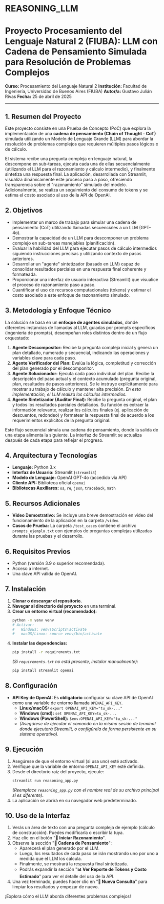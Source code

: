 # REASONING_LLM

# Proyecto Procesamiento del Lenguaje Natural 2 (FIUBA): LLM con Cadena de Pensamiento Simulada para Resolución de Problemas Complejos

**Curso:** Procesamiento del Lenguaje Natural 2
**Institución:** Facultad de Ingeniería, Universidad de Buenos Aires (FIUBA)
**Autor/a:** Gustavo Julián Rivas
**Fecha:** 25 de abril de 2025

---

## 1. Resumen del Proyecto

Este proyecto consiste en una Prueba de Concepto (PoC) que explora la implementación de una **cadena de pensamiento (Chain of Thought - CoT)** simulada utilizando un Modelo de Lenguaje Grande (LLM) para abordar la resolución de problemas complejos que requieren múltiples pasos lógicos o de cálculo.

El sistema recibe una pregunta compleja en lenguaje natural, la descompone en sub-tareas, ejecuta cada una de ellas secuencialmente (utilizando el LLM para el razonamiento y cálculo intermedio), y finalmente sintetiza una respuesta final. La aplicación, desarrollada con Streamlit, visualiza dinámicamente este proceso paso a paso, ofreciendo transparencia sobre el "razonamiento" simulado del modelo. Adicionalmente, se realiza un seguimiento del consumo de tokens y se estima el costo asociado al uso de la API de OpenAI.

## 2. Objetivos

*   Implementar un marco de trabajo para simular una cadena de pensamiento (CoT) utilizando llamadas secuenciales a un LLM (GPT-4o).
*   Demostrar la capacidad de un LLM para descomponer un problema complejo en sub-tareas manejables (planificación).
*   Evaluar la habilidad del LLM para ejecutar pasos de cálculo intermedios siguiendo instrucciones precisas y utilizando contexto de pasos anteriores.
*   Desarrollar un "agente" sintetizador (basado en LLM) capaz de consolidar resultados parciales en una respuesta final coherente y formateada.
*   Proporcionar una interfaz de usuario interactiva (Streamlit) que visualice el proceso de razonamiento paso a paso.
*   Cuantificar el uso de recursos computacionales (tokens) y estimar el costo asociado a este enfoque de razonamiento simulado.

## 3. Metodología y Enfoque Técnico

La solución se basa en un **enfoque de agentes simulados**, donde diferentes instancias de llamadas al LLM, guiadas por prompts específicos (ingeniería de prompts), desempeñan roles distintos dentro de un flujo orquestado:

1.  **Agente Descompositor:** Recibe la pregunta compleja inicial y genera un plan detallado, numerado y secuencial, indicando las operaciones y variables clave para cada paso.
2.  **Agente Verificador del Plan:** Evalúa la lógica, completitud y corrección del plan generado por el descomponitor.
3.  **Agente Solucionador:** Ejecuta cada paso individual del plan. Recibe la descripción del paso actual y el contexto acumulado (pregunta original, plan, resultados de pasos anteriores). Se le instruye explícitamente para mostrar su trabajo de cálculo y mantener alta precisión. *En esta implementación, el LLM realiza los cálculos intermedios.*
4.  **Agente Sintetizador (Auditor Final):** Recibe la pregunta original, el plan y todos los resultados parciales detallados. Su función es extraer la información relevante, realizar los cálculos finales (ej. aplicación de descuentos, redondeo) y formatear la respuesta final de acuerdo a los requerimientos explícitos de la pregunta original.

Este flujo secuencial simula una cadena de pensamiento, donde la salida de una etapa alimenta la siguiente. La interfaz de Streamlit se actualiza después de cada etapa para reflejar el progreso.

## 4. Arquitectura y Tecnologías

*   **Lenguaje:** Python 3.x
*   **Interfaz de Usuario:** Streamlit (`streamlit`)
*   **Modelo de Lenguaje:** OpenAI GPT-4o (accedido vía API)
*   **Cliente API:** Biblioteca oficial `openai`
*   **Bibliotecas Auxiliares:** `os`, `re`, `json`, `traceback`, `math`

## 5. Recursos Adicionales

*   **Video Demostrativo:** Se incluye una breve demostración en video del funcionamiento de la aplicación en la carpeta `/video`.
*   **Casos de Prueba:** La carpeta `/test_cases` contiene el archivo `prompts_ejemplo.txt` con ejemplos de preguntas complejas utilizadas durante las pruebas y el desarrollo.

## 6. Requisitos Previos

*   Python (versión 3.9 o superior recomendada).
*   Acceso a internet.
*   Una clave API válida de OpenAI.

## 7. Instalación

1.  **Clonar o descargar el repositorio.**
2.  **Navegar al directorio del proyecto** en una terminal.
3.  **Crear un entorno virtual (recomendado):**
    ```bash
    python -m venv venv
    # Activar:
    #   Windows: venv\Scripts\activate
    #   macOS/Linux: source venv/bin/activate
    ```
4.  **Instalar las dependencias:**
    ```bash
    pip install -r requirements.txt
    ```
    *(Si `requirements.txt` no está presente, instalar manualmente):*
    ```bash
    pip install streamlit openai
    ```

## 8. Configuración

*   **API Key de OpenAI:** Es **obligatorio** configurar su clave API de OpenAI como una variable de entorno llamada `OPENAI_API_KEY`.
    *   **Linux/macOS:** `export OPENAI_API_KEY="tu_sk-..."`
    *   **Windows (cmd):** `set OPENAI_API_KEY=tu_sk-...`
    *   **Windows (PowerShell):** `$env:OPENAI_API_KEY="tu_sk-..."`
    *   *(Asegúrese de ejecutar el comando en la misma sesión de terminal donde ejecutará Streamlit, o configúrela de forma persistente en su sistema operativo).*

## 9. Ejecución

1.  Asegúrese de que el entorno virtual (si usa uno) esté activado.
2.  Verifique que la variable de entorno `OPENAI_API_KEY` esté definida.
3.  Desde el directorio raíz del proyecto, ejecute:
    ```bash
    streamlit run reasoning_app.py
    ```
    *(Reemplace `reasoning_app.py` con el nombre real de su archivo principal si es diferente)*.
4.  La aplicación se abrirá en su navegador web predeterminado.

## 10. Uso de la Interfaz

1.  Verás un área de texto con una pregunta compleja de ejemplo (cálculo de construcción). Puedes modificarla o escribir la tuya.
2.  Haz clic en el botón "**🚀 Iniciar Razonamiento**".
3.  Observa la sección "**🤔 Cadena de Pensamiento**":
    *   Aparecerá el plan generado por el LLM.
    *   Luego, los resultados de cada paso se irán mostrando uno por uno a medida que el LLM los calcula.
    *   Finalmente, se mostrará la respuesta final sintetizada.
    *   Podrás expandir la sección "**📊 Ver Reporte de Tokens y Costo Estimado**" para ver el detalle del uso de la API.
4.  Una vez terminado, puedes hacer clic en "**🔄 Nueva Consulta**" para limpiar los resultados y empezar de nuevo.

¡Explora cómo el LLM aborda diferentes problemas complejos!
